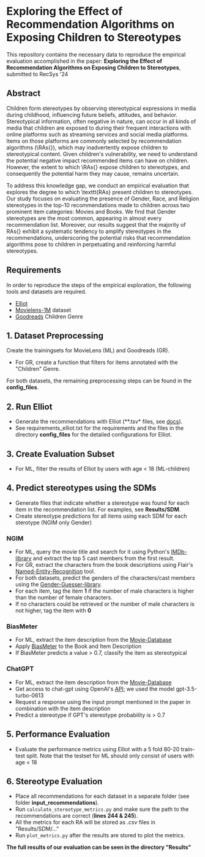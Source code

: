# Exploring the Effect of Recommendation Algorithms on Exposing Children to Stereotypes

This repository contains the necessary data to reproduce the empirical evaluation accomplished in the paper:
**Exploring the Effect of Recommendation Algorithms on Exposing Children to Stereotypes**, submitted to RecSys '24



## Abstract

Children form stereotypes by observing stereotypical expressions in media during childhood, influencing future beliefs, attitudes, and behavior. Stereotypical information, often negative in nature, can occur in all kinds of media that children are exposed to during their frequent interactions with online platforms such as streaming services and social media platforms. Items on those platforms are commonly selected by recommendation algorithms (\RAs{}), which may inadvertently expose children to stereotypical content. Given children's vulnerability, we need to understand the potential negative impact recommended items can have on children. However, the extent to which \RAs{} expose children to stereotypes, and consequently the potential harm they may cause, remains uncertain.


To address this knowledge gap, we conduct an empirical evaluation that explores the degree to which \texttt{RAs} present children to stereotypes. Our study focuses on evaluating the presence of Gender, Race, and Religion stereotypes in the top-$10$ recommendations made to children across two prominent item categories: Movies and Books. We find that Gender stereotypes are the most common, appearing in almost every recommendation list. Moreover, our results suggest that the majority of RAs{} exhibit a systematic tendency to amplify stereotypes in the recommendations, underscoring the potential risks that recommendation algorithms pose to children in perpetuating and reinforcing harmful stereotypes.



## Requirements

In order to reproduce the steps of the empirical exploration, the following tools and datasets are required.

- [Elliot](https://github.com/sisinflab/elliot)
- [Movielens-1M](https://grouplens.org/datasets/movielens/1m/) dataset
- [Goodreads](https://mengtingwan.github.io/data/goodreads.html#datasets) Children Genre


## 1. Dataset Preprocessing
Create the trainingsets for MovieLens (ML) and Goodreads (GR).


- For GR, create a function that filters for items annotated with the "Children" Genre.

For both datasets, the remaining preprocessing steps can be found in the **config_files**.

## 2. Run Elliot
- Generate the recommendations with Elliot (**.tsv* files, see [docs](https://elliot.readthedocs.io/en/latest/guide/introduction.html)). 
- See requirements_elliot.txt for the requirements and the files in the directory **config_files** for the detailed configurations for Elliot. 

## 3. Create Evaluation Subset
- For ML, filter the results of Elliot by users with age < 18 (ML-children)


## 4. Predict stereotypes using the SDMs
- Generate files that indicate whether a stereotype was found for each item in the recommendation list. For examples, see **Results/SDM**.
- Create stereotype predictions for all items using each SDM for each sterotype (NGIM only Gender)

### NGIM
- For ML, query the movie title and search for it using Python's [IMDb-library](https://pypi.org/project/IMDbPY/) and extract the top 5 cast members from the first result.
- For GR, extract the characters from the book descriptions using Flair's [Named-Entity-Recognition](https://pypi.org/project/flair/) tool.
- For both datasets, predict the genders of the characters/cast members using the [Gender-Guesser-library](https://pypi.org/project/gender-guesser/).
- For each item, tag the item **1** if the number of male characters is higher than the number of female characters.
- If no characters could be retrieved or the number of male characters is not higher, tag the item with **0**

### BiasMeter
- For ML, extract the item description from the [Movie-Database](https://www.themoviedb.org/)
- Apply [BiasMeter](https://hal.science/hal-03626753/) to the Book and Item Description
- If BiasMeter predicts a value > 0.7, classify the item as stereotypical

### ChatGPT
- For ML, extract the item description from the [Movie-Database](https://www.themoviedb.org/)
- Get access to chat-gpt using OpenAI's [API](https://github.com/openai/openai-cookbook/blob/main/examples/api_request_parallel_processor.py); we used the model gpt-3.5-turbo-0613
- Request a response using the input prompt mentioned in the paper in combination with the item description
- Predict a stereotype if GPT's stereotype probability is > 0.7


## 5. Performance Evaluation
- Evaluate the performance metrics using Elliot with a 5 fold 80-20 train-test split. Note that the testset for ML should only consist of users with age < 18

## 6. Stereotype Evaluation
- Place all recommendations for each dataset in a separate folder (see folder **input_recommendations**).
- Run `calculate_stereotype_metrics.py` and make sure the path to the recommendations are correct (**lines 244 & 245**).
- All the metrics for each RA will be stored as *.csv* files in "Results/SDM/..."
- Run `plot_metrics.py` after the results are stored to plot the metrics.



**The full results of our evaluation can be seen in the directory "Results"**





